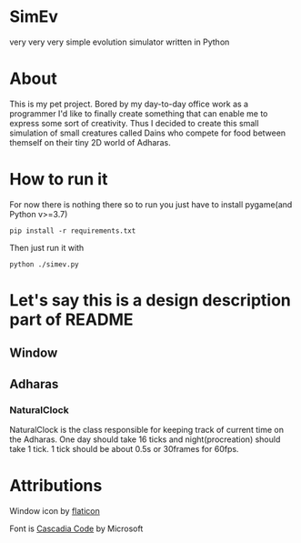# SimEv
very very very simple evolution simulator written in Python

# About
This is my pet project. Bored by my day-to-day office work as a programmer I'd like to finally create something that can enable me to express some sort of creativity. Thus I decided to create this small simulation of small creatures called Dains who compete for food between themself on their tiny 2D world of Adharas.

# How to run it
For now there is nothing there so to run you just have to install pygame(and Python v>=3.7)
```
pip install -r requirements.txt
```

Then just run it with
```
python ./simev.py
```

# Let's say this is a design description part of README
## Window
## Adharas
### NaturalClock
NaturalClock is the class responsible for keeping track of current time on the Adharas. One day should take 16 ticks and night(procreation) should take 1 tick. 1 tick should be about 0.5s or 30frames for 60fps.

# Attributions
Window icon by [flaticon](https://www.flaticon.com)

Font is [Cascadia Code](https://github.com/microsoft/cascadia-code) by Microsoft